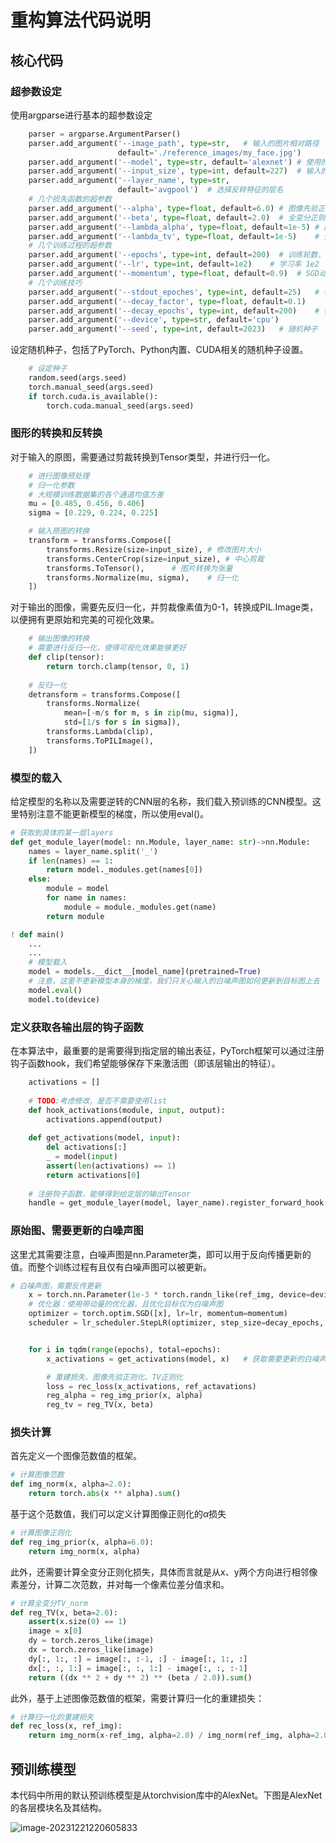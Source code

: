 # 重构算法代码说明

## 核心代码

### 超参数设定

使用argparse进行基本的超参数设定

```python
    parser = argparse.ArgumentParser()
    parser.add_argument('--image_path', type=str,   # 输入的图片相对路径
                        default='./reference_images/my_face.jpg')
    parser.add_argument('--model', type=str, default='alexnet') # 使用的CNN模型
    parser.add_argument('--input_size', type=int, default=227)  # 输入的图像大小
    parser.add_argument('--layer_name', type=str, 
                        default='avgpool')  # 选择反转特征的层名
    # 几个损失函数的超参数
    parser.add_argument('--alpha', type=float, default=6.0) # 图像先验正则化项超参
    parser.add_argument('--beta', type=float, default=2.0)  # 全变分正则化项超参
    parser.add_argument('--lambda_alpha', type=float, default=1e-5) # 图像先验正则化损失权重
    parser.add_argument('--lambda_tv', type=float, default=1e-5)    # 全变分正则化损失权重
    # 几个训练过程的超参数
    parser.add_argument('--epochs', type=int, default=200)  # 训练轮数，可能在100-200
    parser.add_argument('--lr', type=int, default=1e2)    # 学习率 1e2
    parser.add_argument('--momentum', type=float, default=0.9)  # SGD动量
    # 几个训练技巧
    parser.add_argument('--stdout_epoches', type=int, default=25)   # 每次打印的间隔轮数
    parser.add_argument('--decay_factor', type=float, default=0.1)
    parser.add_argument('--decay_epochs', type=int, default=200)    # 每隔多少次lr进行衰减
    parser.add_argument('--device', type=str, default='cpu')
    parser.add_argument('--seed', type=int, default=2023)   # 随机种子
```

设定随机种子，包括了PyTorch、Python内置、CUDA相关的随机种子设置。

```python
    # 设定种子
    random.seed(args.seed)
    torch.manual_seed(args.seed)
    if torch.cuda.is_available():
        torch.cuda.manual_seed(args.seed)
```

### 图形的转换和反转换

对于输入的原图，需要通过剪裁转换到Tensor类型，并进行归一化。

```python
    # 进行图像预处理
    # 归一化参数
    # 大规模训练数据集的各个通道均值方差
    mu = [0.485, 0.456, 0.406]
    sigma = [0.229, 0.224, 0.225]

    # 输入原图的转换
    transform = transforms.Compose([
        transforms.Resize(size=input_size), # 修改图片大小
        transforms.CenterCrop(size=input_size), # 中心剪裁
        transforms.ToTensor(),      # 图片转换为张量
        transforms.Normalize(mu, sigma),    # 归一化
    ])

```

对于输出的图像，需要先反归一化，并剪裁像素值为0-1，转换成PIL.Image类，以便拥有更原始和完美的可视化效果。

```python
    # 输出图像的转换
    # 需要进行反归一化，使得可视化效果能够更好
    def clip(tensor):
        return torch.clamp(tensor, 0, 1)
    
    # 反归一化
    detransform = transforms.Compose([
        transforms.Normalize(
            mean=[-m/s for m, s in zip(mu, sigma)],
            std=[1/s for s in sigma]),
        transforms.Lambda(clip),
        transforms.ToPILImage(),
    ])
```

### 模型的载入

给定模型的名称以及需要逆转的CNN层的名称，我们载入预训练的CNN模型。这里特别注意不能更新模型的梯度，所以使用eval()。

```python
# 获取到具体的某一层layers
def get_module_layer(model: nn.Module, layer_name: str)->nn.Module:
    names = layer_name.split('_')
    if len(names) == 1:
        return model._modules.get(names[0])
    else:
        module = model
        for name in names:
            module = module._modules.get(name)
        return module

! def main()
	...
	...
    # 模型载入
    model = models.__dict__[model_name](pretrained=True)
    # 注意，这里不更新模型本身的梯度，我们只关心输入的白噪声图如何更新到目标图上去
    model.eval()
    model.to(device)

```

### 定义获取各输出层的钩子函数

在本算法中，最重要的是需要得到指定层的输出表征，PyTorch框架可以通过注册钩子函数hook，我们希望能够保存下来激活图（即该层输出的特征）。

```python
    activations = []
    
    # TODO:考虑修改，是否不需要使用list
    def hook_activations(module, input, output):
        activations.append(output)
    
    def get_activations(model, input):
        del activations[:]
        _ = model(input)
        assert(len(activations) == 1)
        return activations[0]
    
    # 注册钩子函数，能够得到给定层的输出Tensor
    handle = get_module_layer(model, layer_name).register_forward_hook(hook_activations)

```

###  原始图、需要更新的白噪声图

这里尤其需要注意，白噪声图是nn.Parameter类，即可以用于反向传播更新的值。而整个训练过程有且仅有白噪声图可以被更新。

```python
# 白噪声图，需要反传更新
    x = torch.nn.Parameter(1e-3 * torch.randn_like(ref_img, device=device), requires_grad=True)
    # 优化器：使用带动量的优化器，且优化目标仅为白噪声图
    optimizer = torch.optim.SGD([x], lr=lr, momentum=momentum)
    scheduler = lr_scheduler.StepLR(optimizer, step_size=decay_epochs, gamma=decay_factor)


    for i in tqdm(range(epochs), total=epochs):
        x_activations = get_activations(model, x)	# 获取需要更新的白噪声图在CNN该层的表征

        # 重建损失、图像先验正则化、TV正则化
        loss = rec_loss(x_activations, ref_actavations)
        reg_alpha = reg_img_prior(x, alpha)
        reg_tv = reg_TV(x, beta)
```

### 损失计算

首先定义一个图像范数值的框架。

```python
# 计算图像范数
def img_norm(x, alpha=2.0):
    return torch.abs(x ** alpha).sum()
```

基于这个范数值，我们可以定义计算图像正则化的$\alpha$损失

```python
# 计算图像正则化
def reg_img_prior(x, alpha=6.0):
    return img_norm(x, alpha)
```

此外，还需要计算全变分正则化损失，具体而言就是从x、y两个方向进行相邻像素差分，计算二次范数，并对每一个像素位差分值求和。

```python
# 计算全变分TV_norm
def reg_TV(x, beta=2.0):
    assert(x.size(0) == 1)
    image = x[0]
    dy = torch.zeros_like(image)
    dx = torch.zeros_like(image)
    dy[:, 1:, :] = image[:, :-1, :] - image[:, 1:, :]
    dx[:, :, 1:] = image[:, :, 1:] - image[:, :, :-1]
    return ((dx ** 2 + dy ** 2) ** (beta / 2.0)).sum()

```



此外，基于上述图像范数值的框架，需要计算归一化的重建损失：

```python
# 计算归一化的重建损失
def rec_loss(x, ref_img):
    return img_norm(x-ref_img, alpha=2.0) / img_norm(ref_img, alpha=2.0)
```



## 预训练模型

本代码中所用的默认预训练模型是从torchvision库中的AlexNet。下图是AlexNet的各层模块名及其结构。

![image-20231221220605833](C:\Users\魏少杭\AppData\Roaming\Typora\typora-user-images\image-20231221220605833.png)

